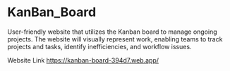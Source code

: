 # KanBan_Board
User-friendly website that utilizes the Kanban board to manage ongoing projects. The website will visually represent work, enabling teams to track projects and tasks, identify inefficiencies, and workflow issues. 

Website Link
https://kanban-board-394d7.web.app/
